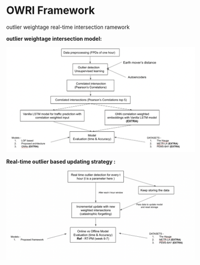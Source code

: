 # OWRI Framework
outlier weightage real-time intersection ramework

**outlier weightage intersection model:**

<p align="center">
  <img src="docs/outlier_model.png" alt="Example image"/>
</p>


**Real-time outlier based updating strategy :**
<p align="center">
  <img src="docs/real_time_model.png" alt="Example image"/>
</p>
